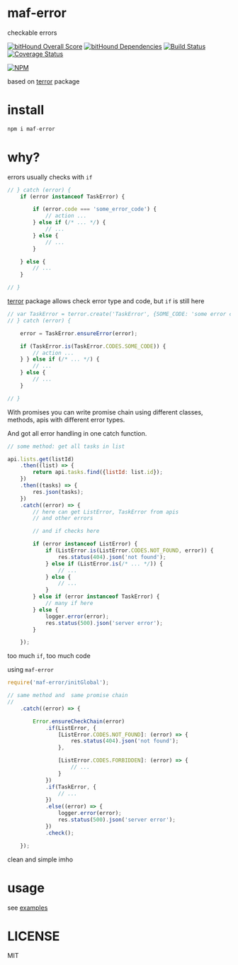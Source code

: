 # maf-error

checkable errors

[![bitHound Overall Score](https://www.bithound.io/github/mafjs/error/badges/score.svg)](https://www.bithound.io/github/mafjs/error)
[![bitHound Dependencies](https://www.bithound.io/github/mafjs/error/badges/dependencies.svg)](https://www.bithound.io/github/mafjs/error/master/dependencies/npm)
[![Build Status](https://travis-ci.org/mafjs/error.svg?branch=master)](https://travis-ci.org/mafjs/error)
[![Coverage Status](https://coveralls.io/repos/github/mafjs/error/badge.svg?branch=master)](https://coveralls.io/github/mafjs/error?branch=master)

[![NPM](https://nodei.co/npm/maf-error.png?downloads=true&downloadRank=true&stars=true)](https://nodei.co/npm/maf-error/)



based on [terror](https://github.com/nodules/terror) package

# install

```js
npm i maf-error
```

# why?

errors usually checks with `if`

```js
// } catch (error) {
    if (error instanceof TaskError) {

        if (error.code === 'some_error_code') {
            // action ...
        } else if (/* ... */) {
            // ...
        } else {
            // ...
        }

    } else {
        // ...
    }

// }
```

[terror](https://github.com/nodules/terror) package allows check error type and code, but `if` is still here

```js
// var TaskError = terror.create('TaskError', {SOME_CODE: 'some error code'});
// } catch (error) {

    error = TaskError.ensureError(error);

    if (TaskError.is(TaskError.CODES.SOME_CODE)) {
        // action ...
    } } else if (/* ... */) {
        // ...
    } else {
        // ...
    }

// }
```

With promises you can write promise chain using different classes, methods, apis with different error types.

And got all error handling in one catch function.

```js
// some method: get all tasks in list

api.lists.get(listId)
    .then((list) => {
        return api.tasks.find({listId: list.id});
    })
    .then((tasks) => {
        res.json(tasks);
    })
    .catch((error) => {
        // here can get ListError, TaskError from apis
        // and other errors

        // and if checks here

        if (error instanceof ListError) {
            if (ListError.is(ListError.CODES.NOT_FOUND, error)) {
                res.status(404).json('not found');
            } else if (ListError.is(/* ... */)) {
                // ...
            } else {
                // ...
            }
        } else if (error instanceof TaskError) {
            // many if here
        } else {
            logger.error(error);
            res.status(500).json('server error');
        }

    });
```

too much `if`, too much code

using `maf-error`

```js
require('maf-error/initGlobal');

// same method and  same promise chain
//
    .catch((error) => {

        Error.ensureCheckChain(error)
            .if(ListError, {
                [ListError.CODES.NOT_FOUND]: (error) => {
                    res.status(404).json('not found');
                },

                [ListError.CODES.FORBIDDEN]: (error) => {
                    // ...
                }
            })
            .if(TaskError, {
                // ...
            })
            .else((error) => {
                logger.error(error);
                res.status(500).json('server error');
            })
            .check();

    });

```

clean and simple imho

# usage

see [examples](https://github.com/mafjs/error/tree/master/examples)

# LICENSE

MIT
